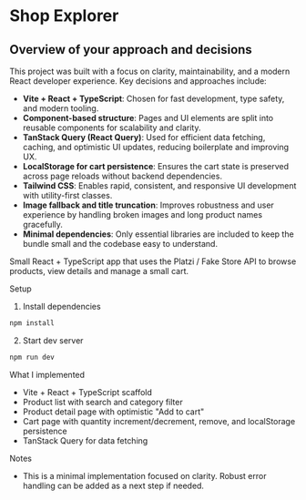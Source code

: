 # Shop Explorer

## Overview of your approach and decisions

This project was built with a focus on clarity, maintainability, and a modern React developer experience. Key decisions and approaches include:

- **Vite + React + TypeScript**: Chosen for fast development, type safety, and modern tooling.
- **Component-based structure**: Pages and UI elements are split into reusable components for scalability and clarity.
- **TanStack Query (React Query)**: Used for efficient data fetching, caching, and optimistic UI updates, reducing boilerplate and improving UX.
- **LocalStorage for cart persistence**: Ensures the cart state is preserved across page reloads without backend dependencies.
- **Tailwind CSS**: Enables rapid, consistent, and responsive UI development with utility-first classes.
- **Image fallback and title truncation**: Improves robustness and user experience by handling broken images and long product names gracefully.
- **Minimal dependencies**: Only essential libraries are included to keep the bundle small and the codebase easy to understand.

Small React + TypeScript app that uses the Platzi / Fake Store API to browse products, view details and manage a small cart.

Setup

1. Install dependencies

```bash
npm install
```

2. Start dev server

```bash
npm run dev
```

What I implemented

- Vite + React + TypeScript scaffold
- Product list with search and category filter
- Product detail page with optimistic "Add to cart"
- Cart page with quantity increment/decrement, remove, and localStorage persistence
- TanStack Query for data fetching

Notes

- This is a minimal implementation focused on clarity. Robust error handling can be added as a next step if needed.
